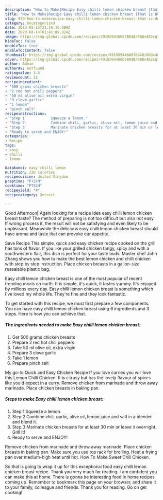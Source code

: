 ```yaml
---
description: "How to Make|Recipe Easy chilli lemon chicken breast {That is Delicious"
title: "How to Make|Recipe Easy chilli lemon chicken breast {That is Delicious"
slug: 970-how-to-makerecipe-easy-chilli-lemon-chicken-breast-that-is-delicious
category: Uncategorized
date: 2023-05-13T21:19:36.589Z
date: 2023-08-14T01:41:09.324Z
image: https://img-global.cpcdn.com/recipes/4918094460878848/680x482cq70/easy-chilli-lemon-chicken-breast-recipe-main-photo.jpg
hideToc: false
enableToc: true
enableTocContent: false
thumbnail: https://img-global.cpcdn.com/recipes/4918094460878848/680x482cq70/easy-chilli-lemon-chicken-breast-recipe-main-photo.jpg
cover: https://img-global.cpcdn.com/recipes/4918094460878848/680x482cq70/easy-chilli-lemon-chicken-breast-recipe-main-photo.jpg
author: Admin
authorAv: notfound
ratingvalue: 3.6
reviewcount: 11
recipeingredient:
- "500 grams chicken breasts"
- "2 red hot chili peppers"
- "50 ml olive oil extra virgin"
- "3 clove garlic"
- "1 lemon"
- "pinch salt"
recipeinstructions:
- "Step 1            Squeeze a lemon."
- "Step 2            Combine chili, garlic, olive oil, lemon juice and salt in a blender and blend it."
- "Step 3            Marinate chicken breasts for at least 30 min or leave it overnight. Grill it!"
- "Ready to serve and ENJOY!"
categories:
- Recipe
tags:
- easy
- chilli
- lemon

katakunci: easy chilli lemon 
nutrition: 220 calories
recipecuisine: United Kingdom
preptime: "PT37M"
cooktime: "PT32M"
recipeyield: "4"
recipecategory: Dessert

---
```



Good Afternoon| Again looking for a recipe idea easy chilli lemon chicken breast taste? The method of preparing is not too difficult but also not easy. If wrong process it, the result will not be satisfying and even likely to be unpleasant. Meanwhile the delicious easy chilli lemon chicken breast should have aroma and taste that can provoke our appetite.





Save Recipe This simple, quick and easy chicken recipe cooked on the grill has tons of flavor. If you like your grilled chicken tangy, spicy and with a southwestern flair, this dish is perfect for your taste buds. Master chef John Zhang shows you how to make the best lemon chicken and chilli chicken with step by step instruction. Place chicken breasts in a gallon-size resealable plastic bag.

Easy chilli lemon chicken breast is one of the most popular of recent trending meals on earth. It is simple, it's quick, it tastes yummy. It's enjoyed by millions every day. Easy chilli lemon chicken breast is something which I've loved my whole life. They're fine and they look fantastic.


To get started with this recipe, we must first prepare a few components. You can have easy chilli lemon chicken breast using 6 ingredients and 3 steps. Here is how you can achieve that.

<!--inarticleads1-->

##### The ingredients needed to make Easy chilli lemon chicken breast:

1. Get 500 grams chicken breasts
1. Prepare 2 red hot chili peppers
1. Take 50 ml olive oil, extra virgin
1. Prepare 3 clove garlic
1. Take 1 lemon
1. Prepare pinch salt


My go-to Quick and Easy Chicken Recipe If you love curries you will love this Lemon Chilli Chicken. It is citrusy but has the lovely flavour of spices like you&#39;d expect in a curry. Remove chicken from marinade and throw away marinade. Place chicken breasts in baking pan. 

<!--inarticleads2-->

##### Steps to make Easy chilli lemon chicken breast:

1. Step 1            Squeeze a lemon.
1. Step 2            Combine chili, garlic, olive oil, lemon juice and salt in a blender and blend it.
1. Step 3            Marinate chicken breasts for at least 30 min or leave it overnight. Grill it!
1. Ready to serve and ENJOY!

Remove chicken from marinade and throw away marinade. Place chicken breasts in baking pan. Make sure you use top rack for broiling. Heat a frying pan over medium-high heat until hot. How To Make Sweet Chili Chicken. 

So that is going to wrap it up for this exceptional food easy chilli lemon chicken breast recipe. Thank you very much for reading. I am confident you can make this at home. There is gonna be interesting food in home recipes coming up. Remember to bookmark this page on your browser, and share it to your family, colleague and friends. Thank you for reading. Go on get cooking!
